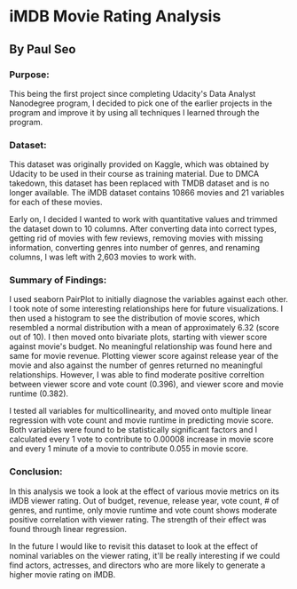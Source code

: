 # iMDB Movie Rating Analysis
## By Paul Seo

### Purpose:
This being the first project since completing Udacity's Data Analyst Nanodegree program, I decided to pick one of the earlier projects in the program and improve it by using all techniques I learned through the program.

### Dataset:
This dataset was originally provided on Kaggle, which was obtained by Udacity to be used in their course as training material. Due to DMCA takedown, this dataset has been replaced with TMDB dataset and is no longer available. The iMDB dataset contains 10866 movies and 21 variables for each of these movies. 

Early on, I decided I wanted to work with quantitative values and trimmed the dataset down to 10 columns. After converting data into correct types, getting rid of movies with few reviews, removing movies with missing information, converting genres into number of genres, and renaming columns, I was left with 2,603 movies to work with.

### Summary of Findings:
I used seaborn PairPlot to initially diagnose the variables against each other. I took note of some interesting relationships here for future visualizations. I then used a histogram to see the distribution of movie scores, which resembled a normal distribution with a mean of approximately 6.32 (score out of 10). I then moved onto bivariate plots, starting with viewer score against movie's budget. No meaningful relationship was found here and same for movie revenue. Plotting viewer score against release year of the movie and also against the number of genres returned no meaningful relationships. However, I was able to find moderate positive correltion between viewer score and vote count (0.396), and viewer score and movie runtime (0.382).

I tested all variables for multicollinearity, and moved onto multiple linear regression with vote count and movie runtime in predicting movie score. Both variables were found to be statistically significant factors and I calculated every 1 vote to contribute to 0.00008 increase in movie score and every 1 minute of a movie to contribute 0.055 in movie score.

### Conclusion:
In this analysis we took a look at the effect of various movie metrics on its iMDB viewer rating. Out of budget, revenue, release year, vote count, # of genres, and runtime, only movie runtime and vote count shows moderate positive correlation with viewer rating. The strength of their effect was found through linear regression.

In the future I would like to revisit this dataset to look at the effect of nominal variables on the viewer rating, it'll be really interesting if we could find actors, actresses, and directors who are more likely to generate a higher movie rating on iMDB.
